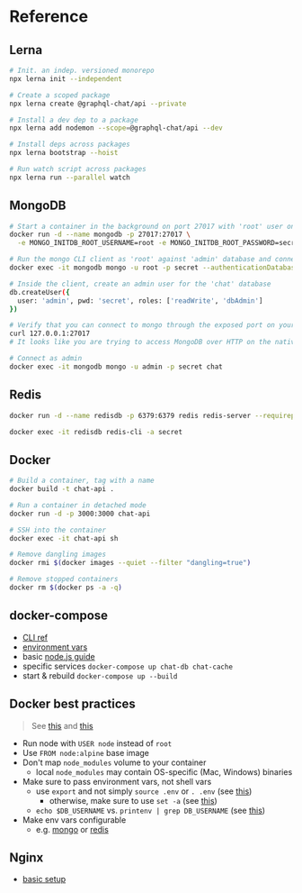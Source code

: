 # Reference

## Lerna

```sh
# Init. an indep. versioned monorepo
npx lerna init --independent

# Create a scoped package
npx lerna create @graphql-chat/api --private

# Install a dev dep to a package
npx lerna add nodemon --scope=@graphql-chat/api --dev

# Install deps across packages
npx lerna bootstrap --hoist

# Run watch script across packages
npx lerna run --parallel watch
```

## MongoDB

```sh
# Start a container in the background on port 27017 with 'root' user on the 'admin' database
docker run -d --name mongodb -p 27017:27017 \
  -e MONGO_INITDB_ROOT_USERNAME=root -e MONGO_INITDB_ROOT_PASSWORD=secret mongo

# Run the mongo CLI client as 'root' against 'admin' database and connect to 'chat'
docker exec -it mongodb mongo -u root -p secret --authenticationDatabase admin chat

# Inside the client, create an admin user for the 'chat' database
db.createUser({
  user: 'admin', pwd: 'secret', roles: ['readWrite', 'dbAdmin']
})

# Verify that you can connect to mongo through the exposed port on your host machine
curl 127.0.0.1:27017
# It looks like you are trying to access MongoDB over HTTP on the native driver port.

# Connect as admin
docker exec -it mongodb mongo -u admin -p secret chat
```

## Redis

```sh
docker run -d --name redisdb -p 6379:6379 redis redis-server --requirepass secret

docker exec -it redisdb redis-cli -a secret
```

## Docker

```sh
# Build a container, tag with a name
docker build -t chat-api .

# Run a container in detached mode
docker run -d -p 3000:3000 chat-api

# SSH into the container
docker exec -it chat-api sh

# Remove dangling images
docker rmi $(docker images --quiet --filter "dangling=true")

# Remove stopped containers
docker rm $(docker ps -a -q)
```

## docker-compose

- [CLI ref](https://docs.docker.com/compose/reference/overview/)
- [environment vars](https://docs.docker.com/compose/environment-variables/)
- basic [node.js guide](https://nodejs.org/en/docs/guides/nodejs-docker-webapp/)
- specific services `docker-compose up chat-db chat-cache`
- start & rebuild `docker-compose up --build`

## Docker best practices

> See [this](https://github.com/nodejs/docker-node/blob/master/docs/BestPractices.md) and [this](https://docs.docker.com/v17.09/engine/userguide/eng-image/dockerfile_best-practices/)

- Run node with `USER node` instead of `root`
- Use `FROM node:alpine` base image
- Don't map `node_modules` volume to your container
  - local `node_modules` may contain OS-specific (Mac, Windows) binaries
- Make sure to pass environment vars, not shell vars
  - use `export` and not simply `source .env` or `. .env` (see [this](https://forums.docker.com/t/docker-compose-not-seeing-environment-variables-on-the-host/11837/3))
    - otherwise, make sure to use `set -a` (see [this](https://stackoverflow.com/a/33186458))
  - `echo $DB_USERNAME` vs. `printenv | grep DB_USERNAME` (see [this](https://github.com/docker/compose/issues/4189#issuecomment-320362242))
- Make env vars configurable
  - e.g. [mongo](https://github.com/docker-library/mongo/issues/257#issuecomment-375747688) or [redis](https://github.com/docker-library/redis/issues/46#issuecomment-363117342)

## Nginx

- [basic setup](https://gist.github.com/soheilhy/8b94347ff8336d971ad0)
